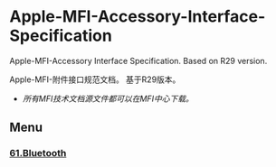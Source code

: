 # Apple-MFI-Accessory-Interface-Specification

Apple-MFI-Accessory Interface Specification. Based on R29 version. 

Apple-MFI-附件接口规范文档。 基于R29版本。

- *所有MFI技术文档源文件都可以在MFI中心下载。*

## Menu

### [61.Bluetooth](/Bluetooth.md)
